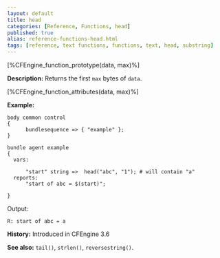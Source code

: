 ```yaml
---
layout: default
title: head
categories: [Reference, Functions, head]
published: true
alias: reference-functions-head.html
tags: [reference, text functions, functions, text, head, substring]
---
```


[%CFEngine_function_prototype(data, max)%]

**Description:** Returns the first `max` bytes of `data`.

[%CFEngine_function_attributes(data, max)%]

**Example:**

```cf3
body common control
{
      bundlesequence => { "example" };
}

bundle agent example
{
  vars:

      "start" string =>  head("abc", "1"); # will contain "a"
  reports:
      "start of abc = $(start)";

}
```

Output:

```
R: start of abc = a
```

**History:** Introduced in CFEngine 3.6

**See also:** `tail()`, `strlen()`, `reversestring()`.
